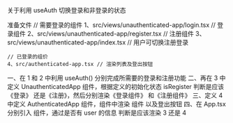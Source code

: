 关于利用 useAuth 切换登录和非登录的状态

准备文件
// 需要登录的组件
1、src/views/unauthenticated-app/login.tsx // 登录组件
2、src/views/unauthenticated-app/register.tsx // 注册组件
3、src/views/unauthenticated-app/index.tsx // 用户可切换注册登录

    // 已登录的组价
    4、src/authenticated-app.tsx // 渲染列表及登出按钮

一、在 1 和 2 中利用 useAuth() 分别完成所需要的登录和注册功能
二、再在 3 中定义 UnauthenticatedApp 组件，根据定义的初始化状态 isRegister 判断是应该《登录》 还是《注册》，然后分别渲染《登录组件》 和《注册组件》
三、定义 4 中定义 AuthenticatedApp 组件，组件中渲染 <ProjectList /> 组件 以及登出按钮
四、在 App.tsx 分别引入 <UnauthenticatedApp /> <AuthenticatedApp /> 组件，通过是否有 user 的信息 判断是应该渲染 3 还是 4
